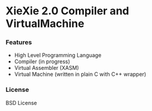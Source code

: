 # XieXie 2.0 Compiler and VirtualMachine #

### Features ###

* High Level Programming Language
* Compiler (in progress)
* Virtual Assembler (XASM)
* Virtual Machine (written in plain C with C++ wrapper)

### License ###

BSD License

